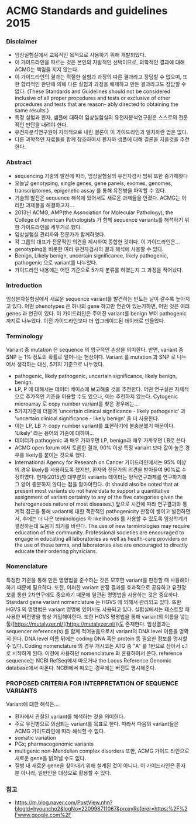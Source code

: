 # ACMG Standards and guidelines 2015
### Disclaimer
- 임상실험실에서 교육적인 목적으로 사용하기 위해 개발되었다.
- 이 가이드라인을 따르는 것은 본인의 자발적인 선택이므로, 의학적인 결과에 대해 ACMG는 책임을 지지 않는다.
- 이 가이드라인의 결과는 적절한 실험과 과정의 따른 결과라고 장담할 수 없으며, 또한 합리적인 판단에 의해 다른 실험과 과정을 배제하고 만든 결과라고도 장담할 수 없다. (These Standards and Guidelines should not be considered inclusive of all proper procedures and tests or exclusive of other procedures and tests that are reason- ably directed to obtaining the same results.)
- 특정 실험과 환자, 샘플에 대하여 임상실험실의 유전자분석연구원은 스스로의 전문적인 판단을 내려야 한다.
- 유전자분석연구원이 자의적으로 내린 결론이 이 가이드라인과 일치하란 법은 없다.
- 다른 과학적인 자료들을 함께 참조하여서 환자와 샘플에 대해 결론을 지을것을 추천한다.
### Abstract
- sequencing 기술의 발전에 따라, 임상실험실의 유전자검사 범위 또한 증가해왓다
- 오늘날 genotyping, single genes, gene panels, exomes, genomes, transcriptomes, epigenetic assay 를 통해 유전병을 파악할 수 있다.
- 기술의 발전은 sequence 해석에 있어서도 새로운 과제들을 안겼다.
ACMG는 이러한 과제들을 해결하고자...
- 2013년 ACMG, AMP(the Association for Molecular Pathology), the College of American Pathologists 가 함께 sequence variants를 해석하기 위한 가이드라인을 세우기로 했다.
- 임상실험실 관리자와 전문가가 함께하엿다.
- 각 그룹의 대표가 전문적인 의견을 제시하여 종합한 것이다.
이 가이드라인은...
- genotyping을 비롯한 여러 유전자검사의 결과 해석에 사용할 수 있다.
- Benign, Likely benign, uncertain significance, likely pathogenic, pathogenic 으로 variant를 나누었다.
- 가이드라인 내용에는 어떤 기준으로 5가지 분류를 하였는지 그 과정을 적어놨다.
### Introduction
임상분자실험실에서 새로운 sequence variant를 발견하는 빈도는 날이 갈수록 높아지고 있다.
어떤 phenotypes 은 하나의 gene 하고만 연관이 있는가하면, 어떤 것은 여러 genes 과 연관이 있다.
이 가이드라인은 주어진 variant를 benign 부터 pathogenic 까지로 나누었다.
이전 가이드라인보다 더 업그레이드된 데이터로 만들었다.
### Terminology
Variant 중 mutation 은 sequence 의 영구적인 손상을 의미한다.
반면, variant 중 SNP 는 1% 정도의 확률로 일어나는 현상이다.
Variant 를 mutation 과 SNP 로 나누어서 생각하는 대신, 5가지 기준으로 나누었다.
- pathogenic, likely pathogenic, uncertain significance, likely benign, benign.
- LP, P 에 대해서는 데이터 베이스에 보고해줄 것을 추천한다.
어떤 연구실은 자체적으로 추가적인 기준을 이용할 수도 있으나, 이는 추천하지 않는다.
Cytogenic microarray 로 copy number variant를 찾은 경우에는...
- 5가지기준에 더불어 'uncertain clinical significance - likely pathogenic' 과 'uncertain clinical significance - likely benign' 을 더 사용한다.
- 이는 LP, LB 가 copy number variant를 표현하기에 불충분했기 때문이다.
'Likely' 라는 용어의 기준에 대하여...
- 데이터가 pathogenic 과 매우 가까우면 LP, benign과 매우 가까우면 LB로 쓴다
- ACMG open forum 에서 토론한 결과, 90% 이상 특정 variant 보다 값이 높은 경우를 likely를 붙이는 것으로 했다.
- International Agency for Research on Cancer 가이드라인에서는 95% 이상의 경우 likely를 사용하도록 했지만, 환자와 전문가의 의견을 받아들여 90%로 수정하였다.
현재(2015년) 대부분의 variants 데이터는 양적연구과제를 연구하기에 그 양이 충분하지 않다는 점을 알아야한다. (It should also be noted that at present most variants do not have data to support a quantitative assignment of variant certainty to any of the five categories given the heterogeneous nature of most diseases.)
앞으로 시간에 따라 연구결과와 통계적 접근을 통해 variant에 대한 객관적인 pathogenicity 판정이 쌓이고 발전하면서, 후에는 더 나은 teminologies 와 likelihoods 를 사용할 수 있도록 임상학계가 결정하는데 도움이 되기를 바란다.
The use of new terminologies may require education of the community.
Professional societies are encouraged to engage in educating all laboratories as well as health-care providers on the use of these terms, and laboratories also are encouraged to directly educate their ordering physicians.
### Nomenclature
특정한 기준을 통해 만든 명명법을 준수하는 것은 모호한 variant를 판정할 때 사용해야 하기 때문에 필요하다.
또한, 이러한 variant 판정 결과를 효과적으로 공유하고 유전정보를 통한 2차연구에도 중요하기 때문에 일관된 명명법을 사용하는 것은 중요하다.
Standard gene variant nomenclature 는 HGVS 에 의해서 관리되고 있다.
또한 HGVS 의 명명법은 variant 명명에 있어서도 사용되고 있다.
실험실에서는 테스트할 때 사용한 버전명을 항상 기입해야한다.
또한 HGVS 명명법을 통해 variant의 이름을 넣는 툴([https://mutalyzer.nl/](https://mutalyzer.nl/))도 존재한다.
임상결과는 sequencer reference(s) 를 함께 적어놓음으로서 variant의 DNA level 이름을 명확히 한다.
DNA level 이름 뒤에는 coding DNA 혹은 protein 등 필요한 정보를 명시할 수 있다.
Coding nomenclature 의 경우 개시코돈 ATG 중 "A" 를 1번으로 삼아서 c.1 로 시작하게 된다.
이전에 사용하던 nomenclature 와 혼용하여서 쓴다.
reference sequence는 NCBI RefSeq에서 따오거나 the Locus Reference Genomic database에서 따온다. NCBI에서 따오는 경우에는 버전도 명시해준다.
### PROPOSED CRITERIA FOR INTERPRETATION OF SEQUENCE VARIANTS
Variant에 대한 해석은...
- 환자에서 관찰된 variant를 해석하는 것을 의미한다.
- 주로 유전병으로 의심되는 variant를 목표로 한다.
따라서 다음의 variant들은 ACMG 가이드라인에 따라 해석할 수 없다.
- somatic variation
- PGx; pharmacogenomic variants
- multigenic non-Mendelian complex disorders
또한, ACMG 가이드 라인으로 새로운 gene을 밝혀낼 수도 없다.
- 질병 내 새로운 gene을 찾아내기 위해 설계된 것이 아니다.
이 가이드라인은 환자 뿐 아니라, 일반인을 대상으로 활용할 수 있다.
### 참고
- https://m.blog.naver.com/PostView.nhn?blogId=hyouncho2&logNo=220998711067&proxyReferer=https:%2F%2Fwww.google.com%2F